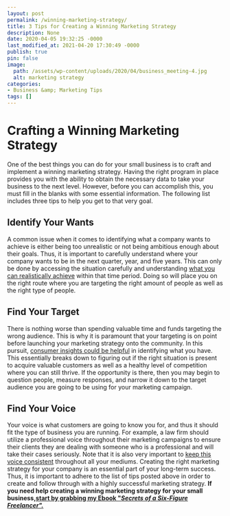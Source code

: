 ```yaml
---
layout: post
permalink: /winning-marketing-strategy/
title: 3 Tips for Creating a Winning Marketing Strategy
description: None
date: 2020-04-05 19:32:25 -0000
last_modified_at: 2021-04-20 17:30:49 -0000
publish: true
pin: false
image:
  path: /assets/wp-content/uploads/2020/04/business_meeting-4.jpg
  alt: marketing strategy
categories:
- Business &amp; Marketing Tips
tags: []
---
```

# Crafting a Winning Marketing Strategy

One of the best things you can do for your small business is to craft and implement a winning marketing strategy. Having the right program in place provides you with the ability to obtain the necessary data to take your business to the next level. However, before you can accomplish this, you must fill in the blanks with some essential information. The following list includes three tips to help you get to that very goal.

## Identify Your Wants

A common issue when it comes to identifying what a company wants to achieve is either being too unrealistic or not being ambitious enough about their goals. Thus, it is important to carefully understand where your company wants to be in the next quarter, year, and five years. This can only be done by accessing the situation carefully and understanding [what you can realistically achieve](https://kochcomm.com/insights/5-key-steps-setting-realistic-marketing-goals/) within that time period. Doing so will place you on the right route where you are targeting the right amount of people as well as the right type of people.

## Find Your Target

There is nothing worse than spending valuable time and funds targeting the wrong audience. This is why it is paramount that your targeting is on point before launching your marketing strategy onto the community. In this pursuit, [consumer insights could be helpful](https://www.podium.com/resources/consumer-insights/) in identifying what you have. This essentially breaks down to figuring out if the right situation is present to acquire valuable customers as well as a healthy level of competition where you can still thrive. If the opportunity is there, then you may begin to question people, measure responses, and narrow it down to the target audience you are going to be using for your marketing campaign.

## Find Your Voice

Your voice is what customers are going to know you for, and thus it should fit the type of business you are running. For example, a law firm should utilize a professional voice throughout their marketing campaigns to ensure their clients they are dealing with someone who is a professional and will take their cases seriously. Note that it is also very important to [keep this voice consistent](https://turnthepage-onlinemarketing.com/how-to-maintain-a-consistent-brand-voice-for-your-business/) throughout all your mediums. Creating the right marketing strategy for your company is an essential part of your long-term success. Thus, it is important to adhere to the list of tips posted above in order to create and follow through with a highly successful marketing strategy. **If you need help creating a winning marketing strategy for your small business,[start by grabbing my Ebook "_Secrets of a Six-Figure Freelancer"._](https://go.katebagoy.com/ebook)**
